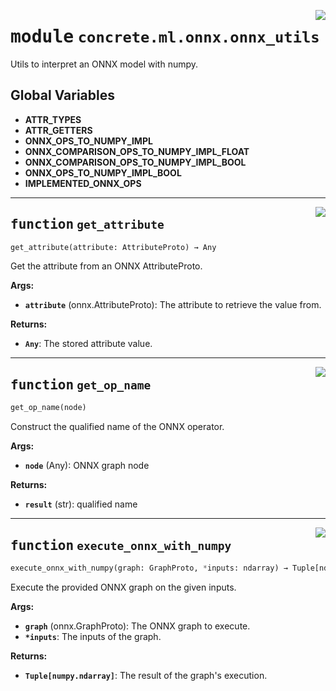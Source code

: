 <!-- markdownlint-disable -->

<a href="https://github.com/zama-ai/concrete-ml-internal/tree/main/src/concrete/ml/onnx/onnx_utils.py#L0"><img align="right" style="float:right;" src="https://img.shields.io/badge/-source-cccccc?style=flat-square"></a>

# <kbd>module</kbd> `concrete.ml.onnx.onnx_utils`

Utils to interpret an ONNX model with numpy.

## **Global Variables**

- **ATTR_TYPES**
- **ATTR_GETTERS**
- **ONNX_OPS_TO_NUMPY_IMPL**
- **ONNX_COMPARISON_OPS_TO_NUMPY_IMPL_FLOAT**
- **ONNX_COMPARISON_OPS_TO_NUMPY_IMPL_BOOL**
- **ONNX_OPS_TO_NUMPY_IMPL_BOOL**
- **IMPLEMENTED_ONNX_OPS**

______________________________________________________________________

<a href="https://github.com/zama-ai/concrete-ml-internal/tree/main/src/concrete/ml/onnx/onnx_utils.py#L207"><img align="right" style="float:right;" src="https://img.shields.io/badge/-source-cccccc?style=flat-square"></a>

## <kbd>function</kbd> `get_attribute`

```python
get_attribute(attribute: AttributeProto) → Any
```

Get the attribute from an ONNX AttributeProto.

**Args:**

- <b>`attribute`</b> (onnx.AttributeProto):  The attribute to retrieve the value from.

**Returns:**

- <b>`Any`</b>:  The stored attribute value.

______________________________________________________________________

<a href="https://github.com/zama-ai/concrete-ml-internal/tree/main/src/concrete/ml/onnx/onnx_utils.py#L219"><img align="right" style="float:right;" src="https://img.shields.io/badge/-source-cccccc?style=flat-square"></a>

## <kbd>function</kbd> `get_op_name`

```python
get_op_name(node)
```

Construct the qualified name of the ONNX operator.

**Args:**

- <b>`node`</b> (Any):  ONNX graph node

**Returns:**

- <b>`result`</b> (str):  qualified name

______________________________________________________________________

<a href="https://github.com/zama-ai/concrete-ml-internal/tree/main/src/concrete/ml/onnx/onnx_utils.py#L231"><img align="right" style="float:right;" src="https://img.shields.io/badge/-source-cccccc?style=flat-square"></a>

## <kbd>function</kbd> `execute_onnx_with_numpy`

```python
execute_onnx_with_numpy(graph: GraphProto, *inputs: ndarray) → Tuple[ndarray, ]
```

Execute the provided ONNX graph on the given inputs.

**Args:**

- <b>`graph`</b> (onnx.GraphProto):  The ONNX graph to execute.
- <b>`*inputs`</b>:  The inputs of the graph.

**Returns:**

- <b>`Tuple[numpy.ndarray]`</b>:  The result of the graph's execution.
